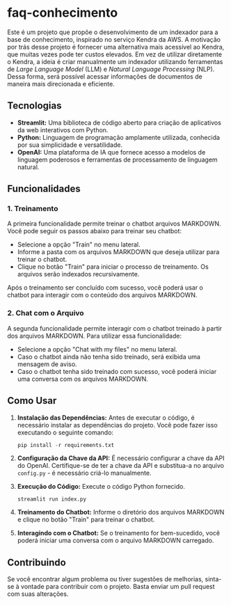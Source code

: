 # faq-conhecimento

Este é um projeto que propõe o desenvolvimento de um indexador para a base de conhecimento, inspirado no serviço Kendra da AWS. A motivação por trás desse projeto é fornecer uma alternativa mais acessível ao Kendra, que muitas vezes pode ter custos elevados. Em vez de utilizar diretamente o Kendra, a ideia é criar manualmente um indexador utilizando ferramentas de _Large Language Model_ (LLM) e _Natural Language Processing_ (NLP). Dessa forma, será possível acessar informações de documentos de maneira mais direcionada e eficiente.

## Tecnologias

- **Streamlit:** Uma biblioteca de código aberto para criação de aplicativos da web interativos com Python.
- **Python:** Linguagem de programação amplamente utilizada, conhecida por sua simplicidade e versatilidade.
- **OpenAI:** Uma plataforma de IA que fornece acesso a modelos de linguagem poderosos e ferramentas de processamento de linguagem natural.

## Funcionalidades

### 1. Treinamento

A primeira funcionalidade permite treinar o chatbot arquivos MARKDOWN. Você pode seguir os passos abaixo para treinar seu chatbot:

- Selecione a opção "Train" no menu lateral.
- Informe a pasta com os arquivos MARKDOWN que deseja utilizar para treinar o chatbot.
- Clique no botão "Train" para iniciar o processo de treinamento. Os arquivos serão indexados recursivamente.  

Após o treinamento ser concluído com sucesso, você poderá usar o chatbot para interagir com o conteúdo dos arquivos MARKDOWN.

### 2. Chat com o Arquivo

A segunda funcionalidade permite interagir com o chatbot treinado à partir dos arquivos MARKDOWN. Para utilizar essa funcionalidade:

- Selecione a opção "Chat with my files" no menu lateral.
- Caso o chatbot ainda não tenha sido treinado, será exibida uma mensagem de aviso.
- Caso o chatbot tenha sido treinado com sucesso, você poderá iniciar uma conversa com os arquivos MARKDOWN.

## Como Usar

1. **Instalação das Dependências:** Antes de executar o código, é necessário instalar as dependências do projeto. Você pode fazer isso executando o seguinte comando:
    ```python
    pip install -r requirements.txt
    ```

2. **Configuração da Chave da API:** É necessário configurar a chave da API do OpenAI. Certifique-se de ter a chave da API e substitua-a no arquivo `config.py` - é necessário criá-lo manualmente.

3. **Execução do Código:** Execute o código Python fornecido.
    ```
    streamlit run index.py
    ```

4. **Treinamento do Chatbot:** Informe o diretório dos arquivos MARKDOWN e clique no botão "Train" para treinar o chatbot.

5. **Interagindo com o Chatbot:** Se o treinamento for bem-sucedido, você poderá iniciar uma conversa com o arquivo MARKDOWN carregado.

## Contribuindo

Se você encontrar algum problema ou tiver sugestões de melhorias, sinta-se à vontade para contribuir com o projeto. Basta enviar um pull request com suas alterações.
